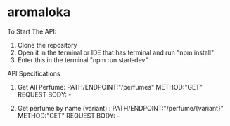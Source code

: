 # aromaloka

To Start The API:
1. Clone the repository
2. Open it in the terminal or IDE that has terminal and run "npm install"
3. Enter this in the terminal "npm run start-dev"

API Specifications
1. Get All Perfume:
PATH/ENDPOINT:"/perfumes"
METHOD:"GET"
REQUEST BODY: -

1. Get perfume by name (variant) :
PATH/ENDPOINT:"/perfume/{variant}"
METHOD:"GET"
REQUEST BODY: -
